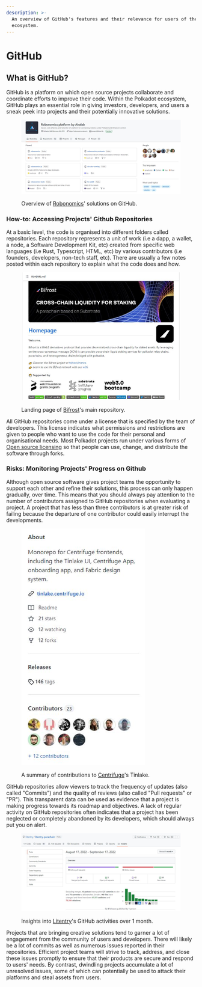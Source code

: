 ```yaml
---
description: >-
  An overview of GitHub's features and their relevance for users of the Polkadot
  ecosystem.
---
```


# GitHub

## What is GitHub?

GitHub is a platform on which open source projects collaborate and coordinate efforts to improve their code. Within the Polkadot ecosystem, GitHub plays an essential role in giving investors, developers, and users a sneak peek into projects and their potentially innovative solutions.

<figure><img src="../../.gitbook/assets/S_GRobonomics.JPG" alt="An overview of Robonomics&#x27; solutions hosted on GitHub."><figcaption><p>Overview of <a href="https://github.com/airalab">Robonomics</a>' solutions on GitHub.</p></figcaption></figure>



### How-to: Accessing Projects' Github Repositories

At a basic level, the code is organised into different folders called repositories. Each repository represents a unit of work (i.e a dapp, a wallet, a node, a Software Development Kit, etc) created from specific web languages (i.e Rust, Typescript, HTML, etc) by various contributors (i.e founders, developers, non-tech staff, etc). There are usually a few notes posted within each repository to explain what the code does and how.

<figure><img src="../../.gitbook/assets/S_GBifrost.JPG" alt="The introduction page of Bifrost Finance&#x27;s main repository on GitHub."><figcaption><p>Landing page of <a href="https://github.com/bifrost-finance/bifrost">Bifrost</a>'s main repository.</p></figcaption></figure>



All GitHub repositories come under a license that is specified by the team of developers. This license indicates what permissions and restrictions are given to people who want to use the code for their personal and organisational needs. Most Polkadot projects run under various forms of [Open source licensing](https://www.digitalocean.com/community/tutorials/understanding-open-source-software-licenses) so that people can use, change, and distribute the software through forks.&#x20;



### Risks: Monitoring Projects' Progress on Github

Although open source software gives project teams the opportunity to support each other and refine their solutions, this process can only happen gradually, over time. This means that you should always pay attention to the number of contributors assigned to GitHub repositories when evaluating a project. A project that has less than three contributors is at greater risk of failing because the departure of one contributor could easily interrupt the developments.

<figure><img src="../../.gitbook/assets/S_GCentrifuge.JPG" alt="An overview of contributors to Centrifuge&#x27;s repositories on Github."><figcaption><p>A summary of contributions to <a href="https://github.com/centrifuge/apps">Centrifuge</a>'s Tinlake.</p></figcaption></figure>



GitHub repositories allow viewers to track the frequency of updates (also called "Commits") and the quality of reviews (also called "Pull requests" or "PR"). This transparent data can be used as evidence that a project is making progress towards its roadmap and objectives. A lack of regular activity on GitHub repositories often indicates that a project has been neglected or completely abandoned by its developers, which should always put you on alert.

<figure><img src="../../.gitbook/assets/S_GLitentry.JPG" alt="A view of Litentry&#x27; activities on Github over a month."><figcaption><p>Insights into <a href="https://github.com/litentry/litentry-parachain/pulse/monthly">Litentry</a>'s GitHub activities over 1 month.</p></figcaption></figure>



Projects that are bringing creative solutions tend to garner a lot of engagement from the community of users and developers. There will likely be a lot of commits as well as numerous issues reported in their repositories. Efficient project teams will strive to track, address, and close these issues promptly to ensure that their products are secure and respond to users' needs. By contrast, dwindling projects accumulate a lot of unresolved issues, some of which can potentially be used to attack their platforms and steal assets from users.


